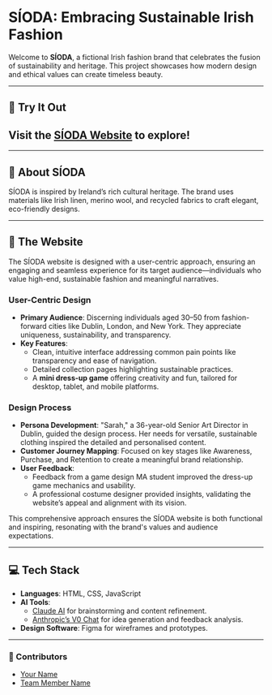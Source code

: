 # SÍODA: Embracing Sustainable Irish Fashion  

Welcome to **SÍODA**, a fictional Irish fashion brand that celebrates the fusion of sustainability and heritage. This project showcases how modern design and ethical values can create timeless beauty.  

---

## 🚀 Try It Out  

## Visit the [SÍODA Website](https://mifavoyke.github.io/sioda.github.io/) to explore!

---

## 🌿 About SÍODA  
SÍODA is inspired by Ireland’s rich cultural heritage. The brand uses materials like Irish linen, merino wool, and recycled fabrics to craft elegant, eco-friendly designs.  

---

## 🌟 The Website  

The SÍODA website is designed with a user-centric approach, ensuring an engaging and seamless experience for its target audience—individuals who value high-end, sustainable fashion and meaningful narratives.  

### **User-Centric Design**  
- **Primary Audience**: Discerning individuals aged 30–50 from fashion-forward cities like Dublin, London, and New York. They appreciate uniqueness, sustainability, and transparency.  
- **Key Features**:  
  - Clean, intuitive interface addressing common pain points like transparency and ease of navigation.  
  - Detailed collection pages highlighting sustainable practices.  
  - A **mini dress-up game** offering creativity and fun, tailored for desktop, tablet, and mobile platforms.  

### **Design Process**  
- **Persona Development**: "Sarah," a 36-year-old Senior Art Director in Dublin, guided the design process. Her needs for versatile, sustainable clothing inspired the detailed and personalised content.  
- **Customer Journey Mapping**: Focused on key stages like Awareness, Purchase, and Retention to create a meaningful brand relationship.  
- **User Feedback**:  
  - Feedback from a game design MA student improved the dress-up game mechanics and usability.  
  - A professional costume designer provided insights, validating the website’s appeal and alignment with its vision.  

This comprehensive approach ensures the SÍODA website is both functional and inspiring, resonating with the brand's values and audience expectations.

---

## 💻 Tech Stack  
- **Languages**: HTML, CSS, JavaScript  
- **AI Tools**:  
  - [Claude AI](https://claude.ai/chat/2a81f73b-6d20-49f4-8b7b-1deec5aa3914) for brainstorming and content refinement.  
  - [Anthropic’s V0 Chat](https://v0.dev/chat/2T9txalKg4r) for idea generation and feedback analysis.  
- **Design Software**: Figma for wireframes and prototypes.

---

### 📌 Contributors  
- [Your Name](#)  
- [Team Member Name](#)  
